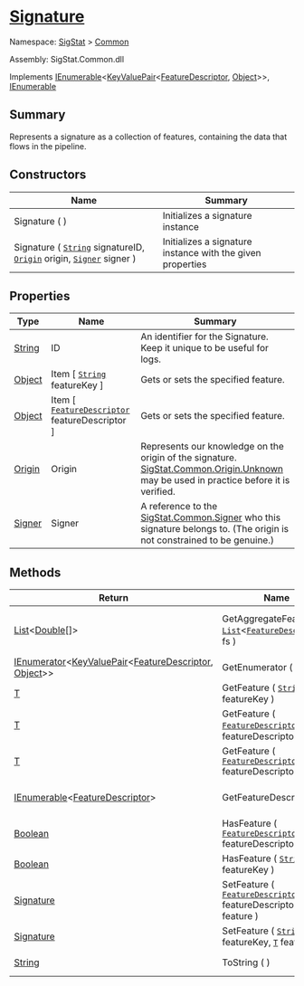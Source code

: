 # [Signature](./Signature.md)

Namespace: [SigStat]() > [Common](./README.md)

Assembly: SigStat.Common.dll

Implements [IEnumerable](https://docs.microsoft.com/en-us/dotnet/api/System.Collections.Generic.IEnumerable-1)\<[KeyValuePair](https://docs.microsoft.com/en-us/dotnet/api/System.Collections.Generic.KeyValuePair-2)\<[FeatureDescriptor](./FeatureDescriptor.md), [Object](https://docs.microsoft.com/en-us/dotnet/api/System.Object)>>, [IEnumerable](https://docs.microsoft.com/en-us/dotnet/api/System.Collections.IEnumerable)

## Summary
Represents a signature as a collection of features, containing the data that flows in the pipeline.

## Constructors

| Name | Summary | 
| --- | --- | 
| Signature (  ) | Initializes a signature instance | 
| Signature ( [`String`](https://docs.microsoft.com/en-us/dotnet/api/System.String) signatureID, [`Origin`](./Origin.md) origin, [`Signer`](./Signer.md) signer ) | Initializes a signature instance with the given properties | 


## Properties

| Type | Name | Summary | 
| --- | --- | --- | 
| [String](https://docs.microsoft.com/en-us/dotnet/api/System.String) | ID | An identifier for the Signature. Keep it unique to be useful for logs. | 
| [Object](https://docs.microsoft.com/en-us/dotnet/api/System.Object) | Item [ [`String`](https://docs.microsoft.com/en-us/dotnet/api/System.String) featureKey ] | Gets or sets the specified feature. | 
| [Object](https://docs.microsoft.com/en-us/dotnet/api/System.Object) | Item [ [`FeatureDescriptor`](./FeatureDescriptor.md) featureDescriptor ] | Gets or sets the specified feature. | 
| [Origin](./Origin.md) | Origin | Represents our knowledge on the origin of the signature. [SigStat.Common.Origin.Unknown]() may be used in practice before it is verified. | 
| [Signer](./Signer.md) | Signer | A reference to the [SigStat.Common.Signer](https://github.com/hargitomi97/sigstat/tree/master/docs/md/SigStat/Common/Signer.md) who this signature belongs to. (The origin is not constrained to be genuine.) | 


## Methods

| Return | Name | Summary | 
| --- | --- | --- | 
| [List](https://docs.microsoft.com/en-us/dotnet/api/System.Collections.Generic.List-1)\<[Double](https://docs.microsoft.com/en-us/dotnet/api/System.Double)[]> | GetAggregateFeature ( [`List`](https://docs.microsoft.com/en-us/dotnet/api/System.Collections.Generic.List-1)\<[`FeatureDescriptor`](./FeatureDescriptor.md)> fs ) | Aggregate multiple features into one. Example: X, Y features -&gt; P.xy feature.  Use this for example at DTW algorithm input. | 
| [IEnumerator](https://docs.microsoft.com/en-us/dotnet/api/System.Collections.Generic.IEnumerator-1)\<[KeyValuePair](https://docs.microsoft.com/en-us/dotnet/api/System.Collections.Generic.KeyValuePair-2)\<[FeatureDescriptor](./FeatureDescriptor.md), [Object](https://docs.microsoft.com/en-us/dotnet/api/System.Object)>> | GetEnumerator (  ) | Returns an enumerator that iterates through the features. | 
| [T](./Signature.md) | GetFeature ( [`String`](https://docs.microsoft.com/en-us/dotnet/api/System.String) featureKey ) | Gets the specified feature. | 
| [T](./Signature.md) | GetFeature ( [`FeatureDescriptor`](./FeatureDescriptor-1.md)\<[`T`](./Signature.md)> featureDescriptor ) | Gets the specified feature. This is the preferred way. | 
| [T](./Signature.md) | GetFeature ( [`FeatureDescriptor`](./FeatureDescriptor.md) featureDescriptor ) | Gets the specified feature. This is the preferred way. | 
| [IEnumerable](https://docs.microsoft.com/en-us/dotnet/api/System.Collections.Generic.IEnumerable-1)\<[FeatureDescriptor](./FeatureDescriptor.md)> | GetFeatureDescriptors (  ) | Gets a collection of [SigStat.Common.FeatureDescriptor](https://github.com/hargitomi97/sigstat/tree/master/docs/md/SigStat/Common/FeatureDescriptor.md)s that are used in this signature. | 
| [Boolean](https://docs.microsoft.com/en-us/dotnet/api/System.Boolean) | HasFeature ( [`FeatureDescriptor`](./FeatureDescriptor.md) featureDescriptor ) | Returns true if the signature contains the specified feature | 
| [Boolean](https://docs.microsoft.com/en-us/dotnet/api/System.Boolean) | HasFeature ( [`String`](https://docs.microsoft.com/en-us/dotnet/api/System.String) featureKey ) | Returns true if the signature contains the specified feature | 
| [Signature](./Signature.md) | SetFeature ( [`FeatureDescriptor`](./FeatureDescriptor.md) featureDescriptor, [`T`](./Signature.md) feature ) | Sets the specified feature. | 
| [Signature](./Signature.md) | SetFeature ( [`String`](https://docs.microsoft.com/en-us/dotnet/api/System.String) featureKey, [`T`](./Signature.md) feature ) | Sets the specified feature. | 
| [String](https://docs.microsoft.com/en-us/dotnet/api/System.String) | ToString (  ) | Returns a string representation of the signature | 


